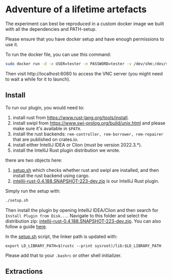 # Adventure of a lifetime artefacts

The experiment can best be reproduced in a custom docker image we built with all the dependencies and PATH-setup.

Please ensure that you have docker setup and have enough permissions to use it.

To run the docker file, you can use this command:
```bash
sudo docker run -d -e USER=tester -e PASSWORD=tester -v /dev/shm:/dev/shm -p 6080:80 rem_test
```

Then visit http://localhost:6080 to access the VNC server (you might need to wait a while for it to launch).

## Install
To run our plugin, you would need to:  
1. install rust from https://www.rust-lang.org/tools/install.  
2. install swipl from https://www.swi-prolog.org/build/unix.html and please make sure it's available in `$PATH`.  
3. install the rust backends: `rem-controller, rem-borrower, rem-repairer` that are published on crates.io.
4. install either IntelliJ IDEA or Clion (must be version 2022.3.*).
5. install the IntelliJ Rust plugin distribution we wrote.

there are two objects here:  
1. [setup.sh](./setup.sh) which checks whether rust and swipl are installed, and then install the rust backend using cargo.
2. [intellij-rust-0.4.188.SNAPSHOT-223-dev.zip](./intellij-rust-0.4.188.SNAPSHOT-223-dev.zip) is our IntelliJ Rust plugin.

Simply run the setup with:
```bash
./setup.sh
```

Then install the plugin by opening IntelliJ IDEA/Clion and then search for `Install Plugin from Disk...`.  Navigate to this folder and select the distribution zip: [intellij-rust-0.4.188.SNAPSHOT-223-dev.zip](./intellij-rust-0.4.188.SNAPSHOT-223-dev.zip).  You can also follow a guide [here](https://www.jetbrains.com/help/idea/managing-plugins.html#install_plugin_from_disk).

In the [setup.sh](./setup.sh) script, the linker path is updated with:
```
export LD_LIBRARY_PATH=$(rustc --print sysroot)/lib:$LD_LIBRARY_PATH
```

Please add that to your `.bashrc` or other shell initializer.

## Extractions
